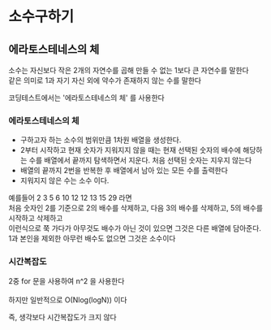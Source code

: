 # 소수구하기
## 에라토스테네스의 체
소수는 자신보다 작은 2개의 자연수를 곱해 만들 수 없는 1보다 큰 자연수를 말한다 <br>
같은 의미로 1과 자기 자신 외에 약수가 존재하지 않는 수를 말한다 <br>

코딩테스트에서는 '에라토스테네스의 체' 를 사용한다 <br>

### 에라토스테네스의 체
- 구하고자 하는 소수의 범위만큼 1차원 배열을 생성한다.
- 2부터 시작하고 현재 숫자가 지워지지 않을 때는 현재 선택된 숫자의 배수에 해당하는 수를 배열에서 끝까지 탐색하면서 지운다. 처음 선택된 숫자는 지우지 않는다
- 배열의 끝까지 2번을 반복한 후 배열에서 남아 있는 모든 수를 출력한다 
- 지워지지 않은 수는 소수 이다.

예를들어 2 3 5 6 10 12 12 13 15 29 라면 <Br>
처음 숫자인 2를 기준으로 2의 배수를 삭제하고, 다음 3의 배수를 삭제하고, 5의 배수를 시작하고 삭제하고 <br>
이런식으로 쭉 가다가 아무것도 배수가 아닌 것이 있으면 그것은 다른 배열에 담아준다. <br>
1과 본인을 제외한 아무런 배수도 없으면 그것은 소수이다 <br>

### 시간복잡도
2중 for 문을 사용하여 n^2 을 사용한다 <br>      
하지만 일반적으로 O(Nlog(logN)) 이다 <br>

즉, 생각보다 시간복잡도가 크지 않다